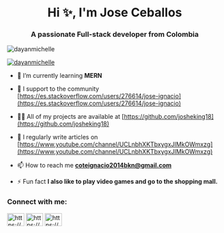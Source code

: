 <h1 align="center">Hi ✨, I'm Jose Ceballos</h1>
<h3 align="center">A passionate Full-stack developer from Colombia</h3>

<p align="left"> <img src="https://komarev.com/ghpvc/?username=dayanmichelle&label=Profile%20views&color=0e75b6&style=flat" alt="dayanmichelle" /> </p>

<p align="left"> <a href="https://github.com/ryo-ma/github-profile-trophy"><img src="https://github-profile-trophy.vercel.app/?username=dayanmichelle" alt="dayanmichelle" /></a> </p>

<!-- - 🔭 I’m currently working on **Lover books** -->

- 🌱 I’m currently learning **MERN**

- 🤝 I support to the community [https://es.stackoverflow.com/users/276614/jose-ignacio](https://es.stackoverflow.com/users/276614/jose-ignacio)

- 👨‍💻 All of my projects are available at [https://github.com/josheking18](https://github.com/josheking18)

- 📝 I regularly write articles on [https://www.youtube.com/channel/UCLnbhXKTbxygxJIMkOWmxzg](https://www.youtube.com/channel/UCLnbhXKTbxygxJIMkOWmxzg)

- 📫 How to reach me **coteignacio2014bkn@gmail.com**

- ⚡ Fun fact **I also like to play video games and go to the shopping mall.**

<h3 align="left">Connect with me:</h3>
<p align="left">
<a href="https://instagram.com/https://www.instagram.com/Joshe_ignacioce/?hl=es" target="blank"><img align="center" src="https://raw.githubusercontent.com/rahuldkjain/github-profile-readme-generator/master/src/images/icons/Social/instagram.svg" alt="https://www.instagram.com/dayan.developer/?hl=es" height="30" width="40" /></a>
<a href="https://www.youtube.com/c/https://www.youtube.com/channel/ucnhvl-kyld5ojatpk3gcmbg" target="blank"><img align="center" src="https://raw.githubusercontent.com/rahuldkjain/github-profile-readme-generator/master/src/images/icons/Social/youtube.svg" alt="https://www.youtube.com/channel/ucnhvl-kyld5ojatpk3gcmbg" height="30" width="40" /></a>
<a href="/https://dayanmichelle.github.io/" target="blank"><img align="center" src="https://raw.githubusercontent.com/rahuldkjain/github-profile-readme-generator/master/src/images/icons/Social/rss.svg" alt="https://dayanmichelle.github.io/" height="30" width="40" /></a>
</p>
